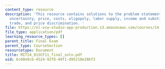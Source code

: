 ```yaml
---
content_type: resource
description: 'This resource contains solutions to the problem statements related to
  uncertainty, price, costs, oligopoly, labor supply, income and substitution effects,
  trade, and price discrimination. '
file: https://ol-ocw-studio-app-production.s3.amazonaws.com/courses/14-01sc-principles-of-microeconomics-fall-2011/6c60e9cb452492f849f1d95210e28bf3_MIT14_01SCF11_final_soln.pdf
file_type: application/pdf
learning_resource_types: []
parent_title: Final Exam
parent_type: CourseSection
resourcetype: Document
title: MIT14_01SCF11_final_soln.pdf
uid: 6c60e9cb-4524-92f8-49f1-d95210e28bf3
---
```

